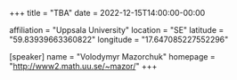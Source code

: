 +++
title = "TBA"
date = 2022-12-15T14:00:00-00:00

affiliation = "Uppsala University"
location = "SE"
latitude = "59.83939663360822"
longitude = "17.647085227552296"

[speaker]
  name = "Volodymyr Mazorchuk"
  homepage = "http://www2.math.uu.se/~mazor/"
+++
